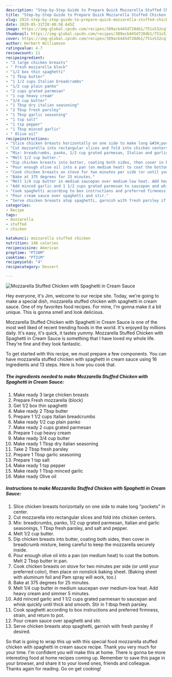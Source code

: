 ```yaml
---
description: "Step-by-Step Guide to Prepare Quick Mozzarella Stuffed Chicken with Spaghetti in Cream Sauce"
title: "Step-by-Step Guide to Prepare Quick Mozzarella Stuffed Chicken with Spaghetti in Cream Sauce"
slug: 2915-step-by-step-guide-to-prepare-quick-mozzarella-stuffed-chicken-with-spaghetti-in-cream-sauce
date: 2020-05-31T20:48:58.645Z
image: https://img-global.cpcdn.com/recipes/389acb445d720db1/751x532cq70/mozzarella-stuffed-chicken-with-spaghetti-in-cream-sauce-recipe-main-photo.jpg
thumbnail: https://img-global.cpcdn.com/recipes/389acb445d720db1/751x532cq70/mozzarella-stuffed-chicken-with-spaghetti-in-cream-sauce-recipe-main-photo.jpg
cover: https://img-global.cpcdn.com/recipes/389acb445d720db1/751x532cq70/mozzarella-stuffed-chicken-with-spaghetti-in-cream-sauce-recipe-main-photo.jpg
author: Herbert Williamson
ratingvalue: 4.7
reviewcount: 11
recipeingredient:
- "3 large chicken breasts"
- " Fresh mozzarella block"
- "1/2 box thin spaghetti"
- "2 Tbsp butter"
- "1 1/2 cups Italian breadcrumbs"
- "1/2 cup plain panko"
- "2 cups grated parmesan"
- "1 cup heavy cream"
- "3/4 cup butter"
- "1 Tbsp dry italian seasoning"
- "2 Tbsp fresh parsley"
- "1 Tbsp garlic seasoning"
- "1 tsp salt"
- "1 tsp pepper"
- "1 Tbsp minced garlic"
- " Olive oil"
recipeinstructions:
- "Slice chicken breasts horizontally on one side to make long &#34;pockets&#34; in center."
- "Cut mozzarella into rectangular slices and fold into chicken centers."
- "Mix: breadcrumbs, panko, 1/2 cup grated parmesan, Italian and garlic seasonings, 1 Tbsp fresh parsley, and salt and pepper."
- "Melt 1/2 cup butter."
- "Dip chicken breasts into butter, coating both sides, then cover in breadcrumb mixture, being careful to keep the mozzarella securely inside."
- "Pour enough olive oil into a pan (on medium heat) to coat the bottom. Melt 2 Tbsp butter in pan."
- "Cook chicken breasts on stove for two minutes per side (or until your preferred color), then place on nonstick baking sheet. (Baking sheet with aluminum foil and Pam spray will work, too.)"
- "Bake at 375 degrees for 25 minutes."
- "Melt 1/4 cup butter in medium saucepan over medium-low heat. Add heavy cream and simmer 5 minutes."
- "Add minced garlic and 1 1/2 cups grated parmesan to saucepan and whisk quickly until thick and smooth. Stir in 1 tbsp fresh parsley."
- "Cook spaghetti according to box instructions and preferred firmness, strain, and return to pot."
- "Pour cream sauce over spaghetti and stir."
- "Serve chicken breasts atop spaghetti, garnish with fresh parsley if desired."
categories:
- Recipe
tags:
- mozzarella
- stuffed
- chicken

katakunci: mozzarella stuffed chicken 
nutrition: 148 calories
recipecuisine: American
preptime: "PT20M"
cooktime: "PT31M"
recipeyield: "4"
recipecategory: Dessert

---
```



![Mozzarella Stuffed Chicken with Spaghetti in Cream Sauce](https://img-global.cpcdn.com/recipes/389acb445d720db1/751x532cq70/mozzarella-stuffed-chicken-with-spaghetti-in-cream-sauce-recipe-main-photo.jpg)

Hey everyone, it's Jim, welcome to our recipe site. Today, we're going to make a special dish, mozzarella stuffed chicken with spaghetti in cream sauce. One of my favorites food recipes. For mine, I'm gonna make it a bit unique. This is gonna smell and look delicious.



Mozzarella Stuffed Chicken with Spaghetti in Cream Sauce is one of the most well liked of recent trending foods in the world. It's enjoyed by millions daily. It's easy, it's quick, it tastes yummy. Mozzarella Stuffed Chicken with Spaghetti in Cream Sauce is something that I have loved my whole life. They're fine and they look fantastic.


To get started with this recipe, we must prepare a few components. You can have mozzarella stuffed chicken with spaghetti in cream sauce using 16 ingredients and 13 steps. Here is how you cook that.

<!--inarticleads1-->

##### The ingredients needed to make Mozzarella Stuffed Chicken with Spaghetti in Cream Sauce:

1. Make ready 3 large chicken breasts
1. Prepare  Fresh mozzarella (block)
1. Get 1/2 box thin spaghetti
1. Make ready 2 Tbsp butter
1. Prepare 1 1/2 cups Italian breadcrumbs
1. Make ready 1/2 cup plain panko
1. Make ready 2 cups grated parmesan
1. Prepare 1 cup heavy cream
1. Make ready 3/4 cup butter
1. Make ready 1 Tbsp dry italian seasoning
1. Take 2 Tbsp fresh parsley
1. Prepare 1 Tbsp garlic seasoning
1. Prepare 1 tsp salt
1. Make ready 1 tsp pepper
1. Make ready 1 Tbsp minced garlic
1. Make ready  Olive oil




<!--inarticleads2-->

##### Instructions to make Mozzarella Stuffed Chicken with Spaghetti in Cream Sauce:

1. Slice chicken breasts horizontally on one side to make long &#34;pockets&#34; in center.
1. Cut mozzarella into rectangular slices and fold into chicken centers.
1. Mix: breadcrumbs, panko, 1/2 cup grated parmesan, Italian and garlic seasonings, 1 Tbsp fresh parsley, and salt and pepper.
1. Melt 1/2 cup butter.
1. Dip chicken breasts into butter, coating both sides, then cover in breadcrumb mixture, being careful to keep the mozzarella securely inside.
1. Pour enough olive oil into a pan (on medium heat) to coat the bottom. Melt 2 Tbsp butter in pan.
1. Cook chicken breasts on stove for two minutes per side (or until your preferred color), then place on nonstick baking sheet. (Baking sheet with aluminum foil and Pam spray will work, too.)
1. Bake at 375 degrees for 25 minutes.
1. Melt 1/4 cup butter in medium saucepan over medium-low heat. Add heavy cream and simmer 5 minutes.
1. Add minced garlic and 1 1/2 cups grated parmesan to saucepan and whisk quickly until thick and smooth. Stir in 1 tbsp fresh parsley.
1. Cook spaghetti according to box instructions and preferred firmness, strain, and return to pot.
1. Pour cream sauce over spaghetti and stir.
1. Serve chicken breasts atop spaghetti, garnish with fresh parsley if desired.




So that is going to wrap this up with this special food mozzarella stuffed chicken with spaghetti in cream sauce recipe. Thank you very much for your time. I'm confident you will make this at home. There is gonna be more interesting food at home recipes coming up. Remember to save this page in your browser, and share it to your loved ones, friends and colleague. Thanks again for reading. Go on get cooking!
